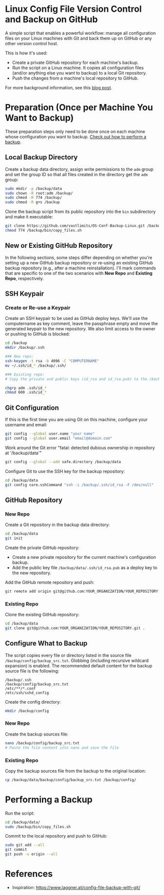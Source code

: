 # Linux Config File Version Control and Backup on GitHub

A simple script that enables a powerful workflow: manage all configuration files on your Linux machines with Git and back them up on GitHub or any other version control host.

This is how it's used:

- Create a private GitHub repository for each machine's backup.
- Run the script on a Linux machine. It copies all configuration files (and/or anything else you want to backup) to a local Git repository.
- Push the changes from a machine's local repository to GitHub.

For more background information, see this [blog post](https://helgeklein.com/blog/linux-config-file-version-control-backup-on-github/).

# Preparation (Once per Machine You Want to Backup)

These preparation steps only need to be done once on each machine whose configuration you want to backup. [Check out how to perform a backup](#performing-a-backup).

## Local Backup Directory

Create a backup data directory, assign write permissions to the `adm` group and set the group ID so that all files created in the directory get the `adm` group:

```bash
sudo mkdir -p /backup/data
sudo chown -R root:adm /backup/
sudo chmod -R 774 /backup/
sudo chmod -R g+s /backup
```

Clone the backup script from its public repository into the `bin` subdirectory and make it executable:

```bash
git clone https://github.com/vastlimits/OS-Conf-Backup-Linux.git /backup/bin
chmod 774 /backup/bin/copy_files.sh
```

## New or Existing GitHub Repository

In the following sections, some steps differ depending on whether you're setting up a new GitHub backup repository or re-using an existing GitHub backup repository (e.g., after a machine reinstallation). I'll mark commands that are specific to one of the two scenarios with **New Repo** and **Existing Repo**, respectively.

## SSH Keypair

### Create or Re-use a Keypair

Create an SSH keypair to be used as GitHub deploy keys. We'll use the computername as key comment, leave the passphrase empty and move the generated keypair to the new repository. We also limit access to the owner or pushing to GitHub is blocked:

```bash
cd /backup
mkdir /backup/.ssh

### New repo:
ssh-keygen -t rsa -b 4096 -C "COMPUTERNAME"
mv ~/.ssh/id_* /backup/.ssh/

### Existing repo:
# Copy the private and public keys (id_rsa and id_rsa.pub) to the /backup/.ssh/ directory, e.g., via SCP

chgrp adm .ssh/id_*
chmod 600 .ssh/id_*
```

##  Git Configuration

If this is the first time you are using Git on this machine, configure your username and email:

```bash
git config --global user.name "your name"
git config --global user.email "email@domain.com"
```

Work around the Git error "fatal: detected dubious ownership in repository at '/backup/data'"

```bash
git config --global --add safe.directory /backup/data
```

Configure Git to use the SSH key for the backup repository:

```bash
cd /backup/data
git config core.sshCommand "ssh -i /backup/.ssh/id_rsa -F /dev/null"
```

## GitHub Repository

### New Repo

Create a Git repository in the backup data directory:

```bash
cd /backup/data
git init
```

Create the private GitHub repository:

- Create a new private repository for the current machine's configuration backup.
- Add the public key file `/backup/data/.ssh/id_rsa.pub` as a deploy key to the new repository.

Add the GitHub remote repository and push:

```bash
git remote add origin git@github.com:YOUR_ORGANIZATION/YOUR_REPOSITORY.git
```

### Existing Repo

Clone the existing GitHub repository:

```bash
cd /backup/data
git clone git@github.com:YOUR_ORGANIZATION/YOUR_REPOSITORY.git .
```

## Configure What to Backup

The script copies every file or directory listed in the source file `/backup/config/backup_src.txt`. Globbing (including recursive wildcard expansion) is enabled. The recommended default content for the backup source file is the following:

    /backup/.ssh
    /backup/config/backup_src.txt
    /etc/**/*.conf
    /etc/ssh/sshd_config

Create the config directory:

```bash
mkdir /backup/config
```

### New Repo

Create the backup sources file:

```bash
nano /backup/config/backup_src.txt
# Paste the file content into nano and save the file
```

### Existing Repo

Copy the backup sources file from the backup to the original location:

```bash
cp /backup/data/backup/config/backup_src.txt /backup/config/ 
```

# Performing a Backup

Run the script:

```bash
cd /backup/data/
sudo /backup/bin/copy_files.sh
```

Commit to the local repository and push to GitHub:

```bash
sudo git add --all
git commit
git push -u origin --all
```

# References

- Inspiration: https://www.laggner.at/config-file-backup-with-git/
